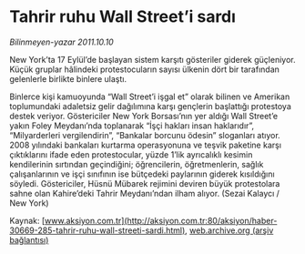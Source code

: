 # Tahrir ruhu Wall Street’i sardı

*Bilinmeyen-yazar 2011.10.10*

<font class="agenda2NewsSpot">
 New York’ta 17 Eylül’de başlayan sistem karşıtı gösteriler giderek  güçleniyor. Küçük gruplar hâlindeki protestocuların sayısı ülkenin dört  bir tarafından gelenlerle birlikte binlere ulaştı.
</font>
<font class="newsDetail">
 <p>
  Binlerce kişi kamuoyunda “Wall Street’i işgal et” olarak bilinen ve Amerikan toplumundaki adaletsiz gelir dağılımına karşı gençlerin başlattığı protestoya destek veriyor. Göstericiler New York Borsası’nın yer aldığı Wall Street’e yakın Foley Meydanı’nda toplanarak “İşçi hakları insan haklarıdır”, “Milyarderleri vergilendirin”, “Bankalar borcunu ödesin” sloganları atıyor. 2008 yılındaki bankaları kurtarma operasyonuna ve teşvik paketine karşı çıktıklarını ifade eden protestocular, yüzde 1’lik ayrıcalıklı kesimin kendilerinin sırtından geçindiğini; öğrencilerin, öğretmenlerin, sağlık çalışanlarının ve işçi sınıfının ise bütçedeki paylarının giderek kısıldığını söyledi. Göstericiler, Hüsnü Mübarek rejimini deviren büyük protestolara sahne olan Kahire’deki Tahrir Meydanı’ndan ilham alıyor. (Sezai Kalaycı / New York)
 </p>
</font>

Kaynak: [www.aksiyon.com.tr](http://aksiyon.com.tr:80/aksiyon/haber-30669-285-tahrir-ruhu-wall-streeti-sardi.html), [web.archive.org (arşiv bağlantısı)](http://web.archive.org/web/20111016072913/http://aksiyon.com.tr:80/aksiyon/haber-30669-285-tahrir-ruhu-wall-streeti-sardi.html)
